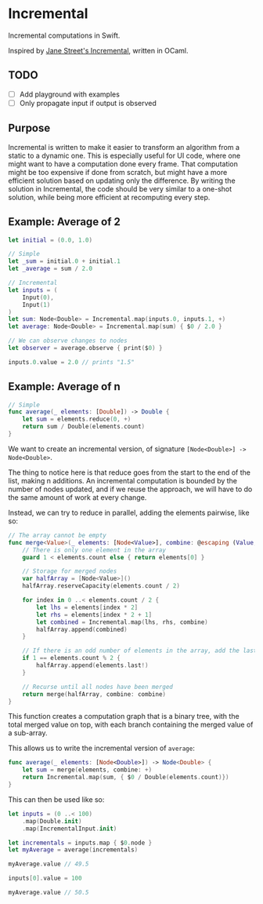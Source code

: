 # Incremental

Incremental computations in Swift.

Inspired by [Jane Street's Incremental](https://blog.janestreet.com/introducing-incremental/), written in OCaml.

## TODO

- [ ] Add playground with examples
- [ ] Only propagate input if output is observed

## Purpose

Incremental is written to make it easier to transform an algorithm from a static to a dynamic one. This is especially useful for UI code, where one might want to have a computation done every frame. That computation might be too expensive if done from scratch, but might have a more efficient solution based on updating only the difference. By writing the solution in Incremental, the code should be very similar to a one-shot solution, while being more efficient at recomputing every step.

## Example: Average of 2

``` Swift
let initial = (0.0, 1.0)

// Simple
let _sum = initial.0 + initial.1
let _average = sum / 2.0

// Incremental
let inputs = (
	Input(0),
	Input(1)
)
let sum: Node<Double> = Incremental.map(inputs.0, inputs.1, +)
let average: Node<Double> = Incremental.map(sum) { $0 / 2.0 }

// We can observe changes to nodes
let observer = average.observe { print($0) }

inputs.0.value = 2.0 // prints "1.5"
```

## Example: Average of n

``` Swift
// Simple
func average(_ elements: [Double]) -> Double {
    let sum = elements.reduce(0, +)
    return sum / Double(elements.count)
}
```

We want to create an incremental version, of signature `[Node<Double>] -> Node<Double>`.

The thing to notice here is that reduce goes from the start to the end of the list, making n additions. An incremental computation is bounded by the number of nodes updated, and if we reuse the approach, we will have to do the same amount of work at every change.

Instead, we can try to reduce in parallel, adding the elements pairwise, like so:

``` Swift
// The array cannot be empty
func merge<Value>(_ elements: [Node<Value>], combine: @escaping (Value, Value) -> Value) -> Node<Value> {
    // There is only one element in the array
    guard 1 < elements.count else { return elements[0] }

    // Storage for merged nodes
    var halfArray = [Node<Value>]()
    halfArray.reserveCapacity(elements.count / 2)

    for index in 0 ..< elements.count / 2 {
        let lhs = elements[index * 2]
        let rhs = elements[index * 2 + 1]
        let combined = Incremental.map(lhs, rhs, combine)
        halfArray.append(combined)
    }

    // If there is an odd number of elements in the array, add the last one to the merged array
    if 1 == elements.count % 2 {
        halfArray.append(elements.last!)
    }

    // Recurse until all nodes have been merged
    return merge(halfArray, combine: combine)
}
```

This function creates a computation graph that is a binary tree, with the total merged value on top, with each branch containing the merged value of a sub-array. 

This allows us to write the incremental version of `average`:

``` Swift
func average(_ elements: [Node<Double>]) -> Node<Double> {
    let sum = merge(elements, combine: +)
    return Incremental.map(sum, { $0 / Double(elements.count)})
}
```

This can then be used like so:

``` Swift
let inputs = (0 ..< 100)
    .map(Double.init)
    .map(IncrementalInput.init)

let incrementals = inputs.map { $0.node }
let myAverage = average(incrementals)

myAverage.value // 49.5

inputs[0].value = 100

myAverage.value // 50.5
``` 
